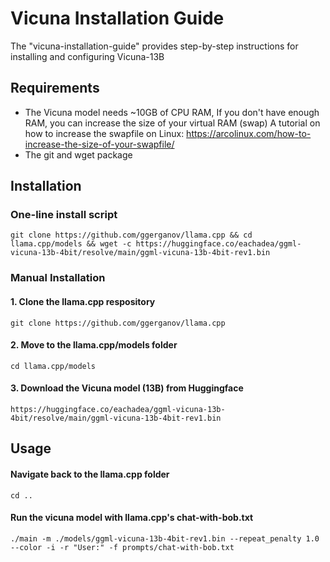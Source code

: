 # Vicuna Installation Guide
The "vicuna-installation-guide" provides step-by-step instructions for installing and configuring Vicuna-13B
## Requirements
- The Vicuna model needs ~10GB of CPU RAM, If you don't have enough RAM, you can increase the size of your virtual RAM (swap)
  A tutorial on how to increase the swapfile on Linux: https://arcolinux.com/how-to-increase-the-size-of-your-swapfile/
- The git and wget package 

## Installation
### One-line install script
```
git clone https://github.com/ggerganov/llama.cpp && cd llama.cpp/models && wget -c https://huggingface.co/eachadea/ggml-vicuna-13b-4bit/resolve/main/ggml-vicuna-13b-4bit-rev1.bin
```

### Manual Installation
#### 1. Clone the llama.cpp respository
```
git clone https://github.com/ggerganov/llama.cpp
```
#### 2. Move to the llama.cpp/models folder
```
cd llama.cpp/models
```
#### 3. Download the Vicuna model (13B) from Huggingface
```
https://huggingface.co/eachadea/ggml-vicuna-13b-4bit/resolve/main/ggml-vicuna-13b-4bit-rev1.bin
```
## Usage
#### Navigate back to the llama.cpp folder
```
cd ..
```
#### Run the vicuna model with llama.cpp's chat-with-bob.txt
```
./main -m ./models/ggml-vicuna-13b-4bit-rev1.bin --repeat_penalty 1.0 --color -i -r "User:" -f prompts/chat-with-bob.txt
```
